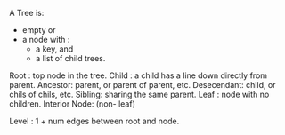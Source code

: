 A Tree is:
- empty or
- a node with :
	- a key, and
	- a list of child trees.
	

Root  : top node in the tree.
Child : a child has a line down directly from parent.
Ancestor: parent, or parent of parent, etc.
Desecendant: child, or chils of chils, etc.
Sibling: sharing the same parent.
Leaf : node with no children.
Interior Node: (non- leaf)

Level : 1 + num edges between root and node.
